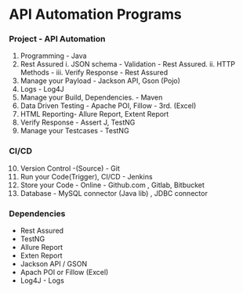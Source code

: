 # API Automation Programs

### Project - API Automation
1. Programming - Java
2. Rest Assured
   i. JSON schema - Validation - Rest Assured. 
   ii. HTTP Methods -
   iii. Verify Response - Rest Assured
3. Manage your Payload - Jackson API, Gson (Pojo)
4. Logs - Log4J
5. Manage your Build, Dependencies. - Maven
6. Data Driven Testing - Apache POI, Fillow - 3rd. (Excel)
7. HTML Reporting- Allure Report, Extent Report
8. Verify Response - Assert J, TestNG
9. Manage your Testcases - TestNG

### CI/CD
10. Version Control -(Source) - Git
11. Run your Code(Trigger), CI/CD - Jenkins
12. Store your Code - Online - ﻿Github.com , Gitlab, Bitbucket
13. Database - MySQL connector (Java lib) , JDBC connector

### Dependencies
- Rest Assured
- TestNG
- Allure Report
- Exten Report
- Jackson API / GSON
- Apach POI or Fillow (Excel)
- Log4J - Logs